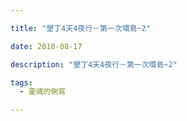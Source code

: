 ```yaml
---

title: "墾丁4天4夜行－第一次環島~2"

date: 2010-08-17

description: "墾丁4天4夜行－第一次環島~2"

tags:
  - 靈魂的側寫

---
```


<!--[if gte mso 9]>  

  

Normal  

0  

  

  

  

0  

2  

  

false  

false  

false  

  

EN-US  

ZH-TW  

X-NONE  

  

  

  

  

  

  

  

  

  

  

  

  

  

  

  

  

  

  

  

  

MicrosoftInternetExplorer4  

  

  

  

  

  

  

  

  

  

  

  

  

  

\--><!--[if gte mso 9]>  

  

  

  

  

  

  

  

  

  

  

  

  

  

  

  

  

  

  

  

  

  

  

  

  

  

  

  

  

  

  

  

  

  

  

  

  

  

  

  

  

  

  

  

  

  

  

  

  

  

  

  

  

  

  

  

  

  

  

  

  

  

  

  

  

  

  

  

  

  

  

  

  

  

  

  

  

  

  

  

  

  

  

  

  

  

  

  

  

  

  

  

  

  

  

  

  

  

  

  

  

  

  

  

  

  

  

  

  

  

  

  

  

  

  

  

  

  

  

  

  

  

  

  

  

  

  

  

  

  

  

  

  

  

  

  

  

  

  

  

  

  

  

  

  

  

  

  

  

  

  

  

  

  

  

  

  

  

  

  

  

  

  

  

  

  

  

  

  

  

  

  

  

  

  

  

  

  

  

  

  

  

  

  

  

  

  

  

  

  

  

  

  

  

  

  

  

  

  

  

  

  

  

  

  

  

  

  

  

  

  

  

  

  

  

  

  

  

  

  

  

  

  

  

  

  

  

  

  

  

  

  

  

  

  

  

  

  

  

  

  

  

  

  

  

  

  

  

  

  

  

  

  

  

  

  

\--><!--[if gte mso 10]>  

  

  

table.MsoNormalTable  

{  

  

  

  

  

  

  

  

  

  

  

font-size:12.0pt;  

  

font-family:"sans-serif";  

  

  

  

  

  

  

}  

  

\-->  

  

第三天，最精彩的一天

  

  

早上就去當第一批浮淺的人!!

  

  

  

  

還有好多水上遊戲

  

  

從香蕉船開始，一共玩了四個吧

  

  

  

  

後來就是自由浮淺

  

  

看過綠島的之後這裡就沒那麼新奇了

  

  

  

  

在加上有人嘔吐在裡面，我跟子洋子軒德育就先撤了

  

  

  

  

中午的海鮮還不錯吃

  

  

然後去整趟中最高級的旅館”墾丁福華”

  

  

  

  

它的設計有點怪，Lobby在二樓，一走進去竟然就是房間了

  

  

  

  

我們一群人像陸客一樣直接在走廊上躲著休息

  

  

因為我們是12人住8人的

  

  

所以不敢給他們看到

  

  

  

  

行李放完後去打漆彈

  

  

中間的混戰就不用說啦

  

  

  

  

大家自己留在心中就好

  

  

誰打教練啊、近距離連打啊、繞背後啊、不遵守規則啊，都自己知道就好

  

  

  

  

晚上逛著墾丁大街，看榮祥開包子店

  

  

晚上又玩了福華的桌球撞球

  

  

還有桌球在撞球桌上亂XD

  

  

最後一天早上

  

  

起來自由活動到中午Checkout

  

  

  

  

然後去水世界

  

  

  

  

室內的小遊樂場

  

  

其實還滿好玩的

  

  

尤其是後來林子洋和救生員裝熟後，就可以”三貼”滑水，超爽

  

  

  

  

玩完後就準備回家了

  

  

先去仿寮，再到台東

  

  

  

  

有去綠島的還記得我們在台東飆車嗎?

  

  

老闆和記得那一群低能呢

  

  

看來他生意沒有很好

  

  

最後就是夜車回台北

  

  

  

  

我發現這是個錯誤的決定…

  

  

根本睡不好，表面上是從4天3夜加碼到4天4夜

  

  

其實很傷呢..

  

  

  

  

回到台北，有種恍如隔世的感覺

  

  

熟悉卻又不熟悉的街道

  

  

消失的人潮

  

  

我們最後晃進了永遠敞開的黃金拱門

  

  

吃完早餐，解散啦

怪怪的，從WORD複製過來後一千多字直接變好幾萬字

只好切成兩篇

  

